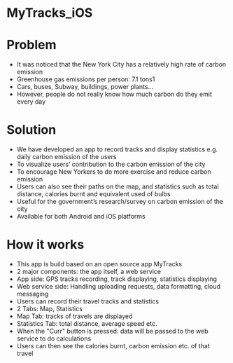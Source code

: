 # MyTracks_iOS

# Problem
- It was noticed that the New York City has a relatively high rate of carbon emission
- Greenhouse gas emissions per person: 7.1 tons1
- Cars, buses, Subway, buildings, power plants…
- However, people do not really know how much carbon do they emit every day

# Solution
- We have developed an app to record tracks and display statistics e.g. daily carbon emission of the users
- To visualize users’ contribution to the carbon emission of the city
- To encourage New Yorkers to do more exercise and reduce carbon emission
- Users can also see their paths on the map, and statistics such as total distance, calories burnt and equivalent used of bulbs
- Useful for the government’s research/survey on carbon emission of the city
- Available for both Android and iOS platforms

# How it works
- This app is build based on an open source app MyTracks
- 2 major components: the app itself, a web service
- App side: GPS tracks recording, track displaying, statistics displaying
- Web service side: Handling uploading requests, data formatting, cloud messaging
- Users can record their travel tracks and statistics
- 2 Tabs: Map, Statistics
- Map Tab: tracks of travels are displayed
- Statistics Tab: total distance, average speed etc.
- When the "Curr" button is pressed: data will be passed to the web service to do calculations
- Users can then see the calories burnt, carbon emission etc. of that travel
